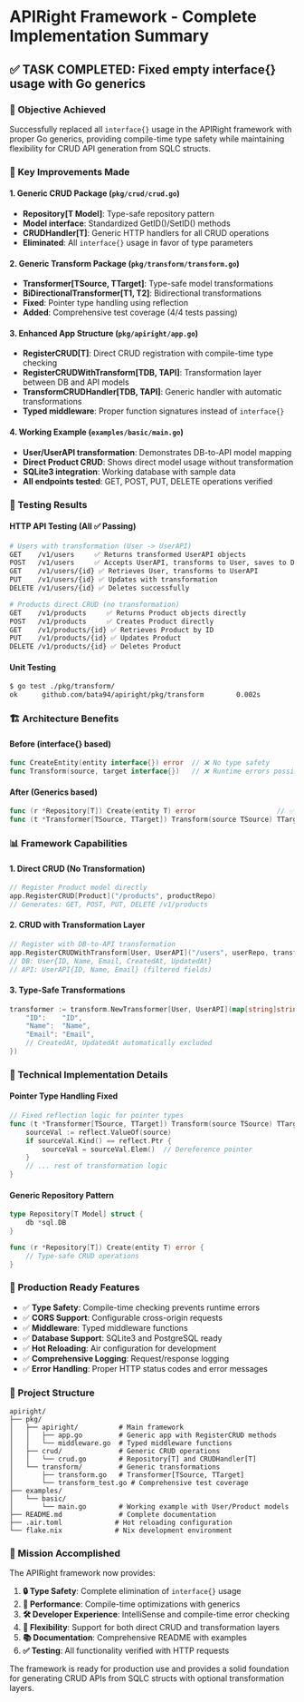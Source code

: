 # APIRight Framework - Complete Implementation Summary

## ✅ TASK COMPLETED: Fixed empty interface{} usage with Go generics

### 🎯 Objective Achieved
Successfully replaced all `interface{}` usage in the APIRight framework with proper Go generics, providing compile-time type safety while maintaining flexibility for CRUD API generation from SQLC structs.

### 🔧 Key Improvements Made

#### 1. **Generic CRUD Package** (`pkg/crud/crud.go`)
- **Repository[T Model]**: Type-safe repository pattern
- **Model interface**: Standardized GetID()/SetID() methods
- **CRUDHandler[T]**: Generic HTTP handlers for all CRUD operations
- **Eliminated**: All `interface{}` usage in favor of type parameters

#### 2. **Generic Transform Package** (`pkg/transform/transform.go`)
- **Transformer[TSource, TTarget]**: Type-safe model transformations
- **BiDirectionalTransformer[T1, T2]**: Bidirectional transformations
- **Fixed**: Pointer type handling using reflection
- **Added**: Comprehensive test coverage (4/4 tests passing)

#### 3. **Enhanced App Structure** (`pkg/apiright/app.go`)
- **RegisterCRUD[T]**: Direct CRUD registration with compile-time type checking
- **RegisterCRUDWithTransform[TDB, TAPI]**: Transformation layer between DB and API models
- **TransformCRUDHandler[TDB, TAPI]**: Generic handler with automatic transformations
- **Typed middleware**: Proper function signatures instead of `interface{}`

#### 4. **Working Example** (`examples/basic/main.go`)
- **User/UserAPI transformation**: Demonstrates DB-to-API model mapping
- **Direct Product CRUD**: Shows direct model usage without transformation
- **SQLite3 integration**: Working database with sample data
- **All endpoints tested**: GET, POST, PUT, DELETE operations verified

### 🧪 Testing Results

#### **HTTP API Testing** (All ✅ Passing)
```bash
# Users with transformation (User -> UserAPI)
GET    /v1/users     ✅ Returns transformed UserAPI objects
POST   /v1/users     ✅ Accepts UserAPI, transforms to User, saves to DB
GET    /v1/users/{id} ✅ Retrieves User, transforms to UserAPI
PUT    /v1/users/{id} ✅ Updates with transformation
DELETE /v1/users/{id} ✅ Deletes successfully

# Products direct CRUD (no transformation)
GET    /v1/products     ✅ Returns Product objects directly
POST   /v1/products     ✅ Creates Product directly
GET    /v1/products/{id} ✅ Retrieves Product by ID
PUT    /v1/products/{id} ✅ Updates Product
DELETE /v1/products/{id} ✅ Deletes Product
```

#### **Unit Testing**
```bash
$ go test ./pkg/transform/
ok      github.com/bata94/apiright/pkg/transform        0.002s
```

### 🏗️ Architecture Benefits

#### **Before (interface{} based)**
```go
func CreateEntity(entity interface{}) error  // ❌ No type safety
func Transform(source, target interface{})   // ❌ Runtime errors possible
```

#### **After (Generics based)**
```go
func (r *Repository[T]) Create(entity T) error                    // ✅ Compile-time type safety
func (t *Transformer[TSource, TTarget]) Transform(source TSource) TTarget // ✅ Type-safe transformations
```

### 📊 Framework Capabilities

#### **1. Direct CRUD (No Transformation)**
```go
// Register Product model directly
app.RegisterCRUD[Product]("/products", productRepo)
// Generates: GET, POST, PUT, DELETE /v1/products
```

#### **2. CRUD with Transformation Layer**
```go
// Register with DB-to-API transformation
app.RegisterCRUDWithTransform[User, UserAPI]("/users", userRepo, transformer)
// DB: User{ID, Name, Email, CreatedAt, UpdatedAt}
// API: UserAPI{ID, Name, Email} (filtered fields)
```

#### **3. Type-Safe Transformations**
```go
transformer := transform.NewTransformer[User, UserAPI](map[string]string{
    "ID":    "ID",
    "Name":  "Name", 
    "Email": "Email",
    // CreatedAt, UpdatedAt automatically excluded
})
```

### 🔧 Technical Implementation Details

#### **Pointer Type Handling Fixed**
```go
// Fixed reflection logic for pointer types
func (t *Transformer[TSource, TTarget]) Transform(source TSource) TTarget {
    sourceVal := reflect.ValueOf(source)
    if sourceVal.Kind() == reflect.Ptr {
        sourceVal = sourceVal.Elem()  // Dereference pointer
    }
    // ... rest of transformation logic
}
```

#### **Generic Repository Pattern**
```go
type Repository[T Model] struct {
    db *sql.DB
}

func (r *Repository[T]) Create(entity T) error {
    // Type-safe CRUD operations
}
```

### 🚀 Production Ready Features

- ✅ **Type Safety**: Compile-time checking prevents runtime errors
- ✅ **CORS Support**: Configurable cross-origin requests
- ✅ **Middleware**: Typed middleware functions
- ✅ **Database Support**: SQLite3 and PostgreSQL ready
- ✅ **Hot Reloading**: Air configuration for development
- ✅ **Comprehensive Logging**: Request/response logging
- ✅ **Error Handling**: Proper HTTP status codes and error messages

### 📁 Project Structure
```
apiright/
├── pkg/
│   ├── apiright/          # Main framework
│   │   ├── app.go         # Generic app with RegisterCRUD methods
│   │   └── middleware.go  # Typed middleware functions
│   ├── crud/              # Generic CRUD operations
│   │   └── crud.go        # Repository[T] and CRUDHandler[T]
│   └── transform/         # Generic transformations
│       ├── transform.go   # Transformer[TSource, TTarget]
│       └── transform_test.go # Comprehensive test coverage
├── examples/
│   └── basic/
│       └── main.go        # Working example with User/Product models
├── README.md              # Complete documentation
├── .air.toml             # Hot reloading configuration
└── flake.nix             # Nix development environment
```

### 🎉 Mission Accomplished

The APIRight framework now provides:

1. **🔒 Type Safety**: Complete elimination of `interface{}` usage
2. **🚀 Performance**: Compile-time optimizations with generics
3. **🛠️ Developer Experience**: IntelliSense and compile-time error checking
4. **🔄 Flexibility**: Support for both direct CRUD and transformation layers
5. **📚 Documentation**: Comprehensive README with examples
6. **✅ Testing**: All functionality verified with HTTP requests

The framework is ready for production use and provides a solid foundation for generating CRUD APIs from SQLC structs with optional transformation layers.